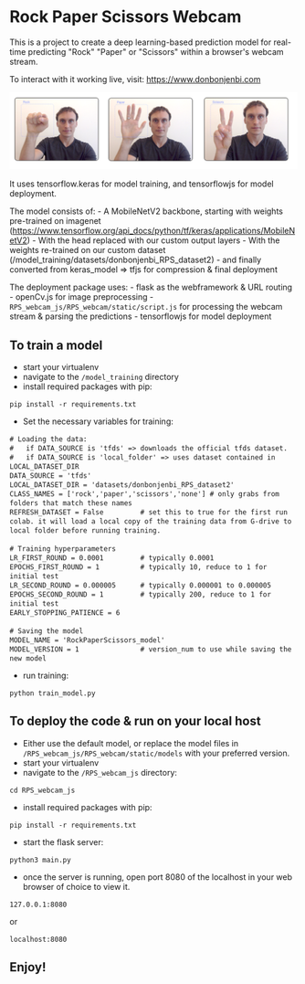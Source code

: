 
# Rock Paper Scissors Webcam
This is a project to create a deep learning-based prediction model for real-time predicting "Rock" "Paper" or "Scissors" within a browser's webcam stream.  

To interact with it working live, visit: https://www.donbonjenbi.com

![Rock Paper Scissors Example](misc/example_screenshots.png)

It uses tensorflow.keras for model training, and tensorflowjs for model deployment.  

The model consists of: 
	- A MobileNetV2 backbone, starting with weights pre-trained on imagenet (https://www.tensorflow.org/api_docs/python/tf/keras/applications/MobileNetV2)
	- With the head replaced with our custom output layers 
	- With the weights re-trained on our custom dataset (/model_training/datasets/donbonjenbi_RPS_dataset2)
	- and finally converted from keras_model => tfjs for compression & final deployment


The deployment package uses:
	- flask as the webframework & URL routing
	- openCv.js for image preprocessing
	- `RPS_webcam_js/RPS_webcam/static/script.js` for processing the webcam stream & parsing the predictions
	- tensorflowjs for model deployment



## To train a model
- start your virtualenv
- navigate to the `/model_training` directory
- install required packages with pip: 
```
pip install -r requirements.txt
```
- Set the necessary variables for training: 
```
# Loading the data:  
# 	if DATA_SOURCE is 'tfds' => downloads the official tfds dataset.  
# 	if DATA_SOURCE is 'local_folder' => uses dataset contained in LOCAL_DATASET_DIR
DATA_SOURCE = 'tfds'  
LOCAL_DATASET_DIR = 'datasets/donbonjenbi_RPS_dataset2'
CLASS_NAMES = ['rock','paper','scissors','none'] # only grabs from folders that match these names
REFRESH_DATASET = False 		# set this to true for the first run colab. it will load a local copy of the training data from G-drive to local folder before running training.  

# Training hyperparameters
LR_FIRST_ROUND = 0.0001 		# typically 0.0001
EPOCHS_FIRST_ROUND = 1 			# typically 10, reduce to 1 for initial test
LR_SECOND_ROUND = 0.000005  	# typically 0.000001 to 0.000005
EPOCHS_SECOND_ROUND = 1 		# typically 200, reduce to 1 for initial test
EARLY_STOPPING_PATIENCE = 6

# Saving the model
MODEL_NAME = 'RockPaperScissors_model' 
MODEL_VERSION = 1  				# version_num to use while saving the new model
```
- run training:
```
python train_model.py
```


## To deploy the code & run on your local host
- Either use the default model, or replace the model files in `/RPS_webcam_js/RPS_webcam/static/models` with your preferred version.  
- start your virtualenv
- navigate to the `/RPS_webcam_js` directory:  
```
cd RPS_webcam_js
```
- install required packages with pip: 
```
pip install -r requirements.txt
```
- start the flask server: 
```
python3 main.py
```
- once the server is running, open port 8080 of the localhost in your web browser of choice to view it.  
```
127.0.0.1:8080
```
or
```
localhost:8080
```

## Enjoy! 
